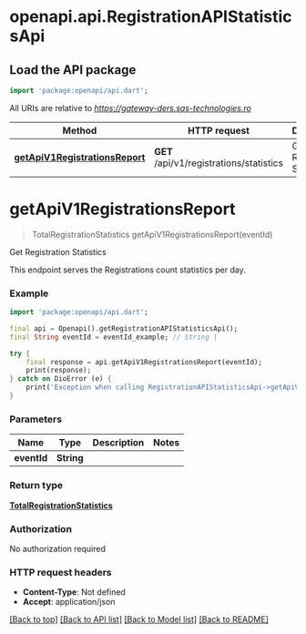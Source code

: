 # openapi.api.RegistrationAPIStatisticsApi

## Load the API package
```dart
import 'package:openapi/api.dart';
```

All URIs are relative to *https://gateway-ders.sas-technologies.ro*

Method | HTTP request | Description
------------- | ------------- | -------------
[**getApiV1RegistrationsReport**](RegistrationAPIStatisticsApi.md#getapiv1registrationsreport) | **GET** /api/v1/registrations/statistics | Get Registration Statistics


# **getApiV1RegistrationsReport**
> TotalRegistrationStatistics getApiV1RegistrationsReport(eventId)

Get Registration Statistics

This endpoint serves the Registrations count statistics per day.

### Example
```dart
import 'package:openapi/api.dart';

final api = Openapi().getRegistrationAPIStatisticsApi();
final String eventId = eventId_example; // String | 

try {
    final response = api.getApiV1RegistrationsReport(eventId);
    print(response);
} catch on DioError (e) {
    print('Exception when calling RegistrationAPIStatisticsApi->getApiV1RegistrationsReport: $e\n');
}
```

### Parameters

Name | Type | Description  | Notes
------------- | ------------- | ------------- | -------------
 **eventId** | **String**|  | 

### Return type

[**TotalRegistrationStatistics**](TotalRegistrationStatistics.md)

### Authorization

No authorization required

### HTTP request headers

 - **Content-Type**: Not defined
 - **Accept**: application/json

[[Back to top]](#) [[Back to API list]](../README.md#documentation-for-api-endpoints) [[Back to Model list]](../README.md#documentation-for-models) [[Back to README]](../README.md)

